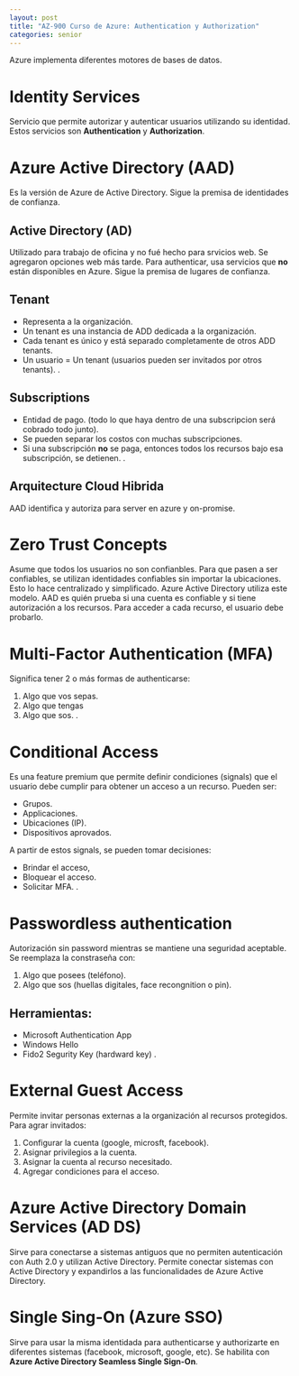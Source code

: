 ```yaml
---
layout: post
title: "AZ-900 Curso de Azure: Authentication y Authorization"
categories: senior
---
```


Azure implementa diferentes motores de bases de datos<!--more-->.

# Identity Services

Servicio que permite autorizar y autenticar usuarios utilizando su identidad. Estos servicios son **Authentication** y **Authorization**.

# Azure Active Directory (AAD)

Es la versión de Azure de Active Directory.
Sigue la premisa de identidades de confianza.

## Active Directory (AD)

Utilizado para trabajo de oficina y no fué hecho para srvicios web. Se agregaron opciones web más tarde.
Para authenticar, usa servicios que **no** están disponibles en Azure.
Sigue la premisa de lugares de confianza.

## Tenant

- Representa a la organización.
- Un tenant es una instancia de ADD dedicada a la organización.
- Cada tenant es único y está separado completamente de otros ADD tenants.
- Un usuario = Un tenant (usuarios pueden ser invitados por otros tenants).
  .

## Subscriptions

- Entidad de pago. (todo lo que haya dentro de una subscripcion será cobrado todo junto).
- Se pueden separar los costos con muchas subscripciones.
- Si una subscripción **no** se paga, entonces todos los recursos bajo esa subscripción, se detienen.
  .

## Arquitecture Cloud Hibrida

AAD identifica y autoriza para server en azure y on-promise.

# Zero Trust Concepts

Asume que todos los usuarios no son confianbles. Para que pasen a ser confiables, se utilizan identidades confiables sin importar la ubicaciones. Esto lo hace centralizado y simplificado. Azure Active Directory utiliza este modelo. AAD es quién prueba si una cuenta es confiable y si tiene autorización a los recursos. Para acceder a cada recurso, el usuario debe probarlo.

# Multi-Factor Authentication (MFA)

Significa tener 2 o más formas de authenticarse:

1. Algo que vos sepas.
2. Algo que tengas
3. Algo que sos.
   .

# Conditional Access

Es una feature premium que permite definir condiciones (signals) que el usuario debe cumplir para obtener un acceso a un recurso.
Pueden ser:

- Grupos.
- Applicaciones.
- Ubicaciones (IP).
- Dispositivos aprovados.

A partir de estos signals, se pueden tomar decisiones:

- Brindar el acceso,
- Bloquear el acceso.
- Solicitar MFA.
  .

# Passwordless authentication

Autorización sin password mientras se mantiene una seguridad aceptable.
Se reemplaza la constraseña con:

1. Algo que posees (teléfono).
2. Algo que sos (huellas digitales, face recongnition o pin).

## Herramientas:

- Microsoft Authentication App
- Windows Hello
- Fido2 Segurity Key (hardward key)
  .

# External Guest Access

Permite invitar personas externas a la organización al recursos protegidos.
Para agrar invitados:

1. Configurar la cuenta (google, microsft, facebook).
2. Asignar privilegios a la cuenta.
3. Asignar la cuenta al recurso necesitado.
4. Agregar condiciones para el acceso.

# Azure Active Directory Domain Services (AD DS)

Sirve para conectarse a sistemas antiguos que no permiten autenticación con Auth 2.0 y utilizan Active Directory. Permite conectar sistemas con Active Directory y expandirlos a las funcionalidades de Azure Active Directory.

# Single Sing-On (Azure SSO)

Sirve para usar la misma identidada para authenticarse y authorizarte en diferentes sistemas (facebook, microsoft, google, etc).
Se habilita con **Azure Active Directory Seamless Single Sign-On**.
